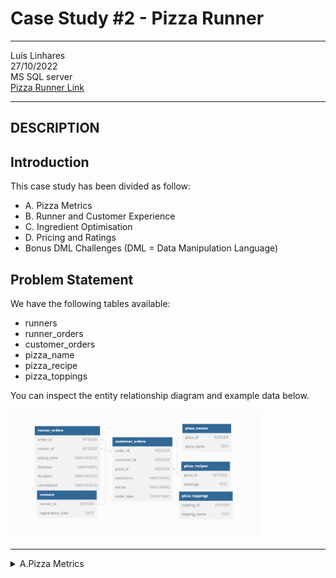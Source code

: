 
# **Case Study #2 - Pizza Runner**
------ 
 Luís Linhares<br>
 27/10/2022<br>
 MS SQL server<br>
 [Pizza Runner Link](https://8weeksqlchallenge.com/case-study-2/) <br>

-----
## DESCRIPTION
## Introduction
This case study has been divided as follow:
- A. Pizza Metrics
- B. Runner and Customer Experience
- C. Ingredient Optimisation
- D. Pricing and Ratings
- Bonus DML Challenges (DML = Data Manipulation Language)

## Problem Statement
We have the following tables available:
- runners
- runner_orders
- customer_orders
- pizza_name
- pizza_recipe
- pizza_toppings

You can inspect the entity relationship diagram and example data below.

<img src="relationship.png" alt="tables relationship" width="400"/>
<br>

----------------------------------------------------------------------
<details>
  <summary>A.Pizza Metrics </summary>

  ### Questions
  1. How many pizzas were ordered?
  2. How many unique customer orders were made?
  3. How many successful orders were delivered by each runner?
  4. How many of each type of pizza was delivered?
  5. How many Vegetarian and Meatlovers were ordered by each customer?
  6. What was the maximum number of pizzas delivered in a single order?
  7. For each customer, how many delivered pizzas had at least 1 change and how many had no changes?
  8. How many pizzas were delivered that had both exclusions and extras?
  9. What was the total volume of pizzas ordered for each hour of the day?
  10. What was the volume of orders for each day of the week? 

  [SOLUTION](A_Pizza_Metric.md)  
  [PROPOSED_SOLUTION_SQL](SQL/A_PizzaMetrics.sql)
</details>
